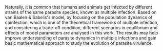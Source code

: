 Naturally, it is common that humans and animals get infected by different strains of the same parasite species, known as multiple infection. Based on van Baalen & Sabelis's model, by focusing on the population dynamics of coinfection, which is one of the theoretical frameworks of multiple infection, and considering a trade-off condition, different scenarios in equilibrium and effects of model parameters are analysed in this work. The results may help improve understanding of parasite dynamics in multiple infections and gain basic mathematical approach to study the evolution of parasite virulence. 